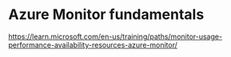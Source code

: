 

# Azure Monitor fundamentals

https://learn.microsoft.com/en-us/training/paths/monitor-usage-performance-availability-resources-azure-monitor/
